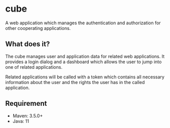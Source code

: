 # cube

A web application which manages the authentication and authorization for other cooperating applications.


## What does it?

The cube manages user and application data for related web applications. It provides a login dialog and a dashboard 
which allows the user to jump into one of related applications.

Related applications will be called with a token which contains all necessary information about the user and the rights
the user has in the called application.


## Requirement

* Maven: 3.5.0+
* Java: 11